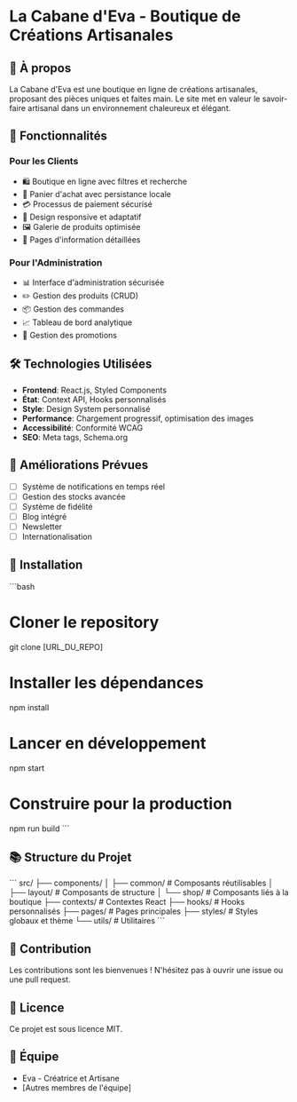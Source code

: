 # La Cabane d'Eva - Boutique de Créations Artisanales

## 🎨 À propos
La Cabane d'Eva est une boutique en ligne de créations artisanales, proposant des pièces uniques et faites main. Le site met en valeur le savoir-faire artisanal dans un environnement chaleureux et élégant.

## 🚀 Fonctionnalités

### Pour les Clients
- 🛍️ Boutique en ligne avec filtres et recherche
- 🛒 Panier d'achat avec persistance locale
- 💳 Processus de paiement sécurisé
- 📱 Design responsive et adaptatif
- 🖼️ Galerie de produits optimisée
- 📝 Pages d'information détaillées

### Pour l'Administration
- 📊 Interface d'administration sécurisée
- ✏️ Gestion des produits (CRUD)
- 📦 Gestion des commandes
- 📈 Tableau de bord analytique
- 🎯 Gestion des promotions

## 🛠️ Technologies Utilisées
- **Frontend**: React.js, Styled Components
- **État**: Context API, Hooks personnalisés
- **Style**: Design System personnalisé
- **Performance**: Chargement progressif, optimisation des images
- **Accessibilité**: Conformité WCAG
- **SEO**: Meta tags, Schema.org

## 🎯 Améliorations Prévues
- [ ] Système de notifications en temps réel
- [ ] Gestion des stocks avancée
- [ ] Système de fidélité
- [ ] Blog intégré
- [ ] Newsletter
- [ ] Internationalisation

## 🔧 Installation

\`\`\`bash
# Cloner le repository
git clone [URL_DU_REPO]

# Installer les dépendances
npm install

# Lancer en développement
npm start

# Construire pour la production
npm run build
\`\`\`

## 📚 Structure du Projet

\`\`\`
src/
├── components/
│   ├── common/         # Composants réutilisables
│   ├── layout/         # Composants de structure
│   └── shop/          # Composants liés à la boutique
├── contexts/          # Contextes React
├── hooks/            # Hooks personnalisés
├── pages/            # Pages principales
├── styles/           # Styles globaux et thème
└── utils/            # Utilitaires
\`\`\`

## 🤝 Contribution
Les contributions sont les bienvenues ! N'hésitez pas à ouvrir une issue ou une pull request.

## 📝 Licence
Ce projet est sous licence MIT.

## 👥 Équipe
- Eva - Créatrice et Artisane
- [Autres membres de l'équipe]